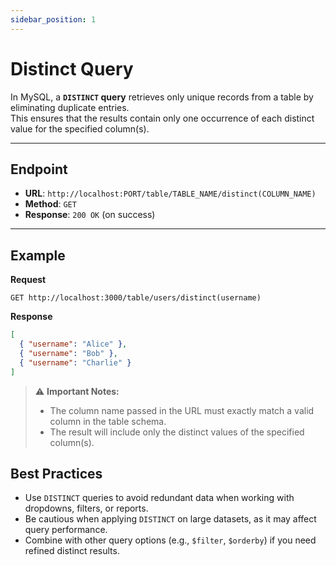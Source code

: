 ```yaml
---
sidebar_position: 1
---
```


# Distinct Query

In MySQL, a **`DISTINCT` query** retrieves only unique records from a table by eliminating duplicate entries.  
This ensures that the results contain only one occurrence of each distinct value for the specified column(s).

---

## Endpoint

- **URL**: `http://localhost:PORT/table/TABLE_NAME/distinct(COLUMN_NAME)`
- **Method**: `GET`  
- **Response**: `200 OK` (on success)  

---

## Example

**Request**

```http
GET http://localhost:3000/table/users/distinct(username)
```

**Response**
```json
[
  { "username": "Alice" },
  { "username": "Bob" },
  { "username": "Charlie" }
]
```

> ⚠️ **Important Notes:**  
> - The column name passed in the URL must exactly match a valid column in the table schema.
> - The result will include only the distinct values of the specified column(s).

## Best Practices
- Use `DISTINCT` queries to avoid redundant data when working with dropdowns, filters, or reports.
- Be cautious when applying `DISTINCT` on large datasets, as it may affect query performance.
- Combine with other query options (e.g., `$filter`, `$orderby`) if you need refined distinct results.
